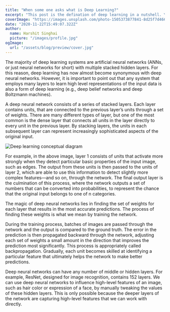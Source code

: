 ```yaml
---
title: "When some one asks what is Deep Learning?"
excerpt: "This post is the defination of deep learning in a nutshell. You may need some prior information or some basic idea of what a neural network is. This is not for complete begineers, but if you're familiar with the lingo, then this will help you to have a clearer defination of what deep learning is or does."
coverImage: "https://images.unsplash.com/photo-1505373877841-8d25f7d46678?ixlib=rb-1.2.1&ixid=eyJhcHBfaWQiOjEyMDd9&auto=format&fit=crop&w=700&q=80"
date: "2020-11-22T15:49:07.322Z"
author:
  name: Harshit Singhai
  picture: "/images/profile.jpg"
ogImage:
  url: "/assets/blog/preview/cover.jpg"
---
```


The majority of deep learning systems are artificial neural networks (ANNs, or just neural networks for short) with multiple stacked hidden layers. For this reason, deep learning has now almost become synonymous with deep neural networks. However, it is important to point out that any system that employs many layers to learn high level representations of the input data is also a form of deep learning (e.g., deep belief networks and deep Boltzmann machines).

A deep neural network consists of a series of stacked layers. Each layer contains units, that are connected to the previous layer’s units through a set of weights. There are many different types of layer, but one of the most common is the dense layer that connects all units in the layer directly to every unit in the previous layer. By stacking layers, the units in each subsequent layer can represent increasingly sophisticated aspects of the original input.

![Deep learning conceptual diagram](https://i.imgur.com/9t1t2ge.png)

For example, in the above image, layer 1 consists of units that activate more strongly when they detect particular basic properties of the input image, such as edges. The output from these units is then passed to the units of layer 2, which are able to use this information to detect slightly more complex features—and so on, through the network. The final output layer is the culmination of this process, where the network outputs a set of numbers that can be converted into probabilities, to represent the chance that the original input belongs to one of n categories.

The magic of deep neural networks lies in finding the set of weights for each layer that results in the most accurate predictions. The process of finding these weights is what we mean by training the network.

During the training process, batches of images are passed through the network and the output is compared to the ground truth. The error in the prediction is then propagated backward through the network, adjusting each set of weights a small amount in the direction that improves the prediction most significantly. This process is appropriately called backpropagation. Gradually, each unit becomes skilled at identifying a particular feature that ultimately helps the network to make better predictions.

Deep neural networks can have any number of middle or hidden layers. For example, ResNet, designed for image recognition, contains 152 layers. We can use deep neural networks to influence high-level features of an image, such as hair color or expression of a face, by manually tweaking the values of these hidden layers. This is only possible because the deeper layers of the network are capturing high-level features that we can work with directly.
